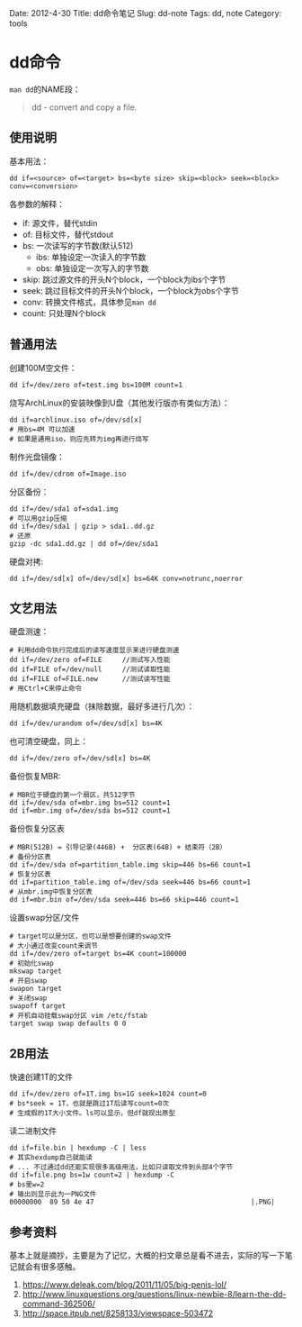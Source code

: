 Date: 2012-4-30
Title: dd命令笔记
Slug: dd-note
Tags: dd, note
Category: tools

dd命令
======

`man dd`的NAME段：

>dd - convert and copy a file.

使用说明
--------

基本用法：

    dd if=<source> of=<target> bs=<byte size> skip=<block> seek=<block> conv=<conversion>

各参数的解释：

* if: 源文件，替代stdin
* of: 目标文件，替代stdout
* bs: 一次读写的字节数(默认512)
    * ibs: 单独设定一次读入的字节数
    * obs: 单独设定一次写入的字节数
* skip: 跳过源文件的开头N个block，一个block为ibs个字节
* seek: 跳过目标文件的开头N个block，一个block为obs个字节
* conv: 转换文件格式，具体参见`man dd`
* count: 只处理N个block

普通用法
--------

创建100M空文件：

    dd if=/dev/zero of=test.img bs=100M count=1

烧写ArchLinux的安装映像到U盘（其他发行版亦有类似方法）：

    dd if=archlinux.iso of=/dev/sd[x]
    # 用bs=4M 可以加速
    # 如果是通用iso，则应先转为img再进行烧写

制作光盘镜像：

    dd if=/dev/cdrom of=Image.iso

分区备份：

    dd if=/dev/sda1 of=sda1.img
    # 可以用gzip压缩
    dd if=/dev/sda1 | gzip > sda1..dd.gz
    # 还原
    gzip -dc sda1.dd.gz | dd of=/dev/sda1

硬盘对拷:

    dd if=/dev/sd[x] of=/dev/sd[x] bs=64K conv=notrunc,noerror


文艺用法
--------

硬盘测速：

    # 利用dd命令执行完成后的读写速度显示来进行硬盘测速
    dd if=/dev/zero of=FILE     //测试写入性能
    dd if=FILE of=/dev/null     //测试读取性能
    dd if=FILE of=FILE.new      //测试读写性能
    # 用Ctrl+C来停止命令

用随机数据填充硬盘（抹除数据，最好多进行几次）：

    dd if=/dev/urandom of=/dev/sd[x] bs=4K

也可清空硬盘，同上：

    dd if=/dev/zero of=/dev/sd[x] bs=4K

备份恢复MBR:

    # MBR位于硬盘的第一个扇区，共512字节
    dd if=/dev/sda of=mbr.img bs=512 count=1
    dd if=mbr.img of=/dev/sda bs=512 count=1

备份恢复分区表

    # MBR(512B) = 引导记录(446B) +  分区表(64B) + 结束符（2B）
    # 备份分区表
    dd if=/dev/sda of=partition_table.img skip=446 bs=66 count=1
    # 恢复分区表
    dd if=partition_table.img of=/dev/sda seek=446 bs=66 count=1
    # 从mbr.img中恢复分区表
    dd if=mbr.bin of=/dev/sda seek=446 bs=66 skip=446 count=1

设置swap分区/文件

    # target可以是分区，也可以是想要创建的swap文件
    # 大小通过改变count来调节
    dd if=/dev/zero of=target bs=4K count=100000
    # 初始化swap
    mkswap target
    # 开启swap
    swapon target
    # 关闭swap
    swapoff target
    # 开机自动挂载swap分区 vim /etc/fstab
    target swap swap defaults 0 0

2B用法
------

快速创建1T的文件

    dd if=/dev/zero of=1T.img bs=1G seek=1024 count=0
    # bs*seek = 1T，也就是跳过1T后读写count=0次
    # 生成假的1T大小文件。ls可以显示，但df就现出原型

读二进制文件

    dd if=file.bin | hexdump -C | less
    # 其实hexdump自己就能读
    # ... 不过通过dd还能实现很多高级用法，比如只读取文件到头部4个字节
    dd if=file.png bs=1w count=2 | hexdump -C
    # bs里w=2
    # 输出则显示此为一PNG文件
    00000000  89 50 4e 47                                       |.PNG|

参考资料
--------

基本上就是摘抄，主要是为了记忆，大概的扫文章总是看不进去，实际的写一下笔记就会有很多感触。

1. <https://www.deleak.com/blog/2011/11/05/big-penis-lol/>
2. <http://www.linuxquestions.org/questions/linux-newbie-8/learn-the-dd-command-362506/>
3. <http://space.itpub.net/8258133/viewspace-503472>

